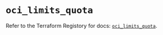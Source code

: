 # `oci_limits_quota`

Refer to the Terraform Registory for docs: [`oci_limits_quota`](https://registry.terraform.io/providers/oracle/oci/6.18.0/docs/resources/limits_quota).
